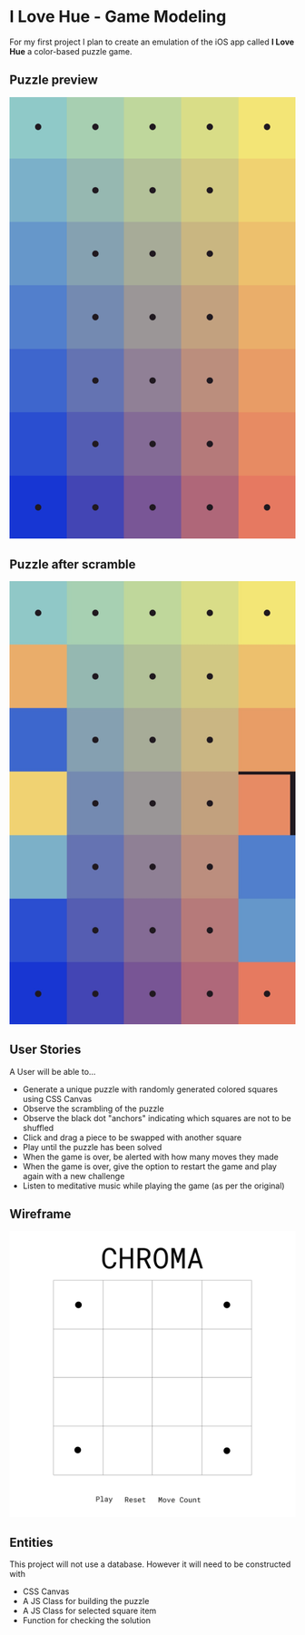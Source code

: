 # I Love Hue - Game Modeling

For my first project I plan to create an emulation of the iOS app called **I Love Hue** a color-based puzzle game.


## Puzzle preview
<img src="images/hue.png">

## Puzzle after scramble
<img src="images/hue2.jpg">

## User Stories

A User will be able to...
- Generate a unique puzzle with randomly generated colored squares using CSS Canvas
- Observe the scrambling of the puzzle
- Observe the black dot "anchors" indicating which squares are not to be shuffled
- Click and drag a piece to be swapped with another square
- Play until the puzzle has been solved
- When the game is over, be alerted with how many moves they made 
- When the game is over, give the option to restart the game and play again with a new challenge
- Listen to meditative music while playing the game (as per the original)

## Wireframe
<img src="images/mockup1.png">

## Entities

This project will not use a database. However it will need to be constructed with
- CSS Canvas
- A JS Class for building the puzzle
- A JS Class for selected square item
- Function for checking the solution